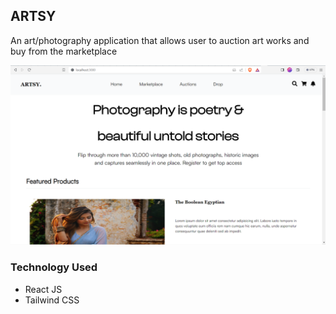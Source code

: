 
## ARTSY 

An art/photography application that allows user to auction art works and buy from the marketplace

![homepage](/homepage.PNG "Image of the Homepage")

### Technology Used
* React JS
* Tailwind CSS